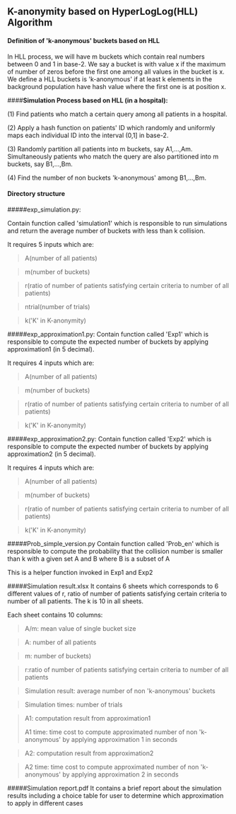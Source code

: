 ## **K-anonymity based on HyperLogLog(HLL) Algorithm**

#### **Definition of 'k-anonymous' buckets based on HLL**
In HLL process, we will have m buckets which contain real numbers between 0 and 1 in base-2.
We say a bucket is with value x if the maximum of number of zeros before the first one among all values in the bucket is x.
We define a HLL buckets is 'k-anonymous' if at least k elements in the background population have hash value where the first one is at 
position x.

####**Simulation Process based on HLL (in a hospital):**

(1) Find patients who match a certain query among all patients in a hospital.
 
(2) Apply a hash function on patients' ID which randomly and uniformly maps each
 individual ID into the interval (0,1] in  base-2.

(3) Randomly partition all patients into m buckets, say A1,...,Am. Simultaneously
patients who match the query are also partitioned into m buckets, say B1,...,Bm.

(4) Find the number of non buckets 'k-anonymous' among B1,...,Bm.


#### **Directory structure**
#####exp_simulation.py: 

Contain function called 'simulation1' which is responsible to run simulations and return the average number of buckets with less than k collision.

It requires 5 inputs which are: 
>A(number of all patients)

>m(number of buckets)

>r(ratio of number of patients satisfying certain criteria to number of all patients)

>ntrial(number of trials)

>k('K' in K-anonymity)

#####exp_approximation1.py:
Contain function called 'Exp1' which is responsible to compute the expected number of buckets by applying approximation1 (in 5 decimal).

It requires 4 inputs which are: 
>A(number of all patients)

>m(number of buckets)

>r(ratio of number of patients satisfying certain criteria to number of all patients)

>k('K' in K-anonymity)

#####exp_approximation2.py:
Contain function called 'Exp2' which is responsible to compute the expected number of buckets by applying approximation2 (in 5 decimal).

It requires 4 inputs which are: 
>A(number of all patients)

>m(number of buckets)

>r(ratio of number of patients satisfying certain criteria to number of all patients)

>k('K' in K-anonymity)

#####Prob_simple_version.py
Contain function called 'Prob_en' which is responsible to compute the probability 
that the collision number is smaller than k with a given set A and B where B is a subset of A

This is a helper function invoked in Exp1 and Exp2

#####Simulation result.xlsx
It contains 6 sheets which corresponds to 6 different values of r, 
ratio of number of patients satisfying certain criteria to number of all patients.
The k is 10 in all sheets.

Each sheet contains 10 columns:
>A/m: mean value of single bucket size

>A: number of all patients

>m: number of buckets)

>r:ratio of number of patients satisfying certain criteria to number of all patients

>Simulation result: average number of non 'k-anonymous' buckets

>Simulation times: number of trials

>A1: computation result from approximation1
>
>A1 time: time cost to compute approximated number of non 'k-anonymous' by applying approximation 1 in seconds

>A2: computation result from approximation2

>A2 time: time cost to compute approximated number of non 'k-anonymous' by applying approximation 2 in seconds

#####Simulation report.pdf
It contains a brief report about the simulation results including a choice table
for user to determine which approximation to apply in different cases
